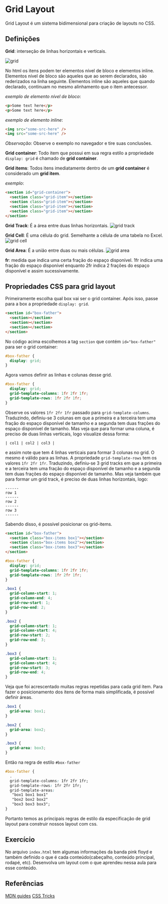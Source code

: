 # Grid Layout

Grid Layout é um sistema bidimensional para criação de layouts no CSS.

## Definições

**Grid**: interseção de linhas horizontais e verticais.

![grid](../.github/aula03/grid.png)

No html os itens podem ter elementos nível de bloco e elementos inline. Elementos nível de bloco são aqueles que ao serem declarados, são rederizados na linha seguinte. Elementos inline são aqueles que quando declarado, continuam no mesmo alinhamento que o item antecessor.

*exemplo de elemento nível de bloco*:
```html
<p>Some text here</p>
<p>Some text here</p>
```

*exemplo de elemento inline*:
```html
<img src="some-src-here" />
<img src="some-src-here" />
```

*Observação*: Observe o exemplo no navegador e tire suas conclusões.

**Grid container**: Todo item que possui em sua regra estilo a propriedade `display: grid` é
chamado de **grid container**.

**Grid items**: Todos itens imediatamente dentro de um **grid container** é considerado um **grid item**.

*exemplo*:

```html
<section id="grid-container">
  <section class="grid-item"></section>
  <section class="grid-item"></section>
  <section class="grid-item"></section>
  <section class="grid-item"></section>
</section>
```

**Grid Track**: É a área entre duas linhas horizontais.
![grid track](../.github/aula03/grid-track.png)

**Grid Cell**: É uma célula do grid. Semelhante a célula de uma tabela no Excel.
![grid cell](../.github/aula03/grid-cell.png)

**Grid Area**: É a união entre duas ou mais células.
![grid area](../.github/aula03/grid-area.png)

**fr**: medida que indica uma certa fração do espaço disponível. 1fr indica uma fração do espaço disponível enquanto 2fr indica 2 frações do espaço disponível e assim sucessivamente.

## Propriedades CSS para grid layout

Primeiramente escolha qual box vai ser o grid container. Após isso, passe para a box a propriedade `display: grid`.

```html
<section id="box-father">
  <section></section>
  <section></section>
  <section></section>
</section>
```

No código acima escolhemos a tag `section` que contém `id="box-father"` para ser o grid container:

```css
#box-father {
  display: grid;
}
```

Agora vamos definir as linhas e colunas desse grid.

```css
#box-father {
  display: grid;
  grid-template-columns: 1fr 2fr 1fr;
  grid-template-rows: 1fr 2fr 1fr;
}
```

Observe os valores `1fr 2fr 1fr` passado para `grid-template-columns`. Traduzindo, definiu-se 3 colunas em que a primeira e a terceira tem uma fração do espaço disponível de tamanho e a segunda tem duas frações do espaço disponível de tamanho. Mas veja que para formar uma coluna, é preciso de duas linhas verticais, logo visualize dessa forma:

`| col1 | col2 | col3 |`

e assim note que tem 4 linhas verticais para formar 3 colunas no grid. O mesmo é válido para as linhas. A propriedade `grid-template-rows` tem os valores `1fr 2fr 1fr`. Traduzindo, definiu-se 3 grid tracks em que a primeira e a terceira tem uma fração do espaço disponível de tamanho e a segunda tem duas frações do espaço disponível de tamanho. Mas veja também que para formar um grid track, é preciso de duas linhas horizontais, logo:

```
------
row 1
------
row 2
------
row 3
------
```

Sabendo disso, é possível posicionar os grid-items.

```html
<section id="box-father">
  <section class="box-items box1"></section>
  <section class="box-items box2"></section>
  <section class="box-items box3"></section>
</section>
```

```css
#box-father {
  display: grid;
  grid-template-columns: 1fr 2fr 1fr;
  grid-template-rows: 1fr 2fr 1fr;
}

.box1 {
  grid-column-start: 1;
  grid-column-end: 4;
  grid-row-start: 1;
  grid-row-end: 2;
}

.box2 {
  grid-column-start: 1;
  grid-column-start: 4;
  grid-row-start: 2;
  grid-row-end: 3;
}

.box3 {
  grid-column-start: 1;
  grid-column-start: 4;
  grid-row-start: 3;
  grid-row-end: 4;
}
```

Veja que foi acrescentado muitas regras repetidas para cada grid item. Para fazer o posicionamento dos itens de forma mais simplificada, é possível definir áreas.

```css
.box1 {
  grid-area: box1;
}

.box2 {
  grid-area: box2;
}

.box3 {
  grid-area: box3;
}
```

Então na regra de estilo `#box-father`

```css
#box-father {
  .
  grid-template-columns: 1fr 2fr 1fr;
  grid-template-rows: 1fr 2fr 1fr;
  grid-template-areas:
   "box1 box1 box1"
   "box2 box2 box2"
   "box3 box3 box3";
}
```

Portanto temos as principais regras de estilo da especificação de grid layout para construir nossos layout com css.

## Exercício

No arquivo `index.html` tem algumas informações da banda pink floyd e também definido o que é cada conteúdo(cabeçalho, conteúdo principal, rodapé, etc). Desenvolva um layout com o que aprendeu nessa aula para esse conteúdo.

## Referências

[MDN guides](https://developer.mozilla.org/pt-BR/docs/Web/CSS/CSS_Grid_Layout)
[CSS Tricks](https://css-tricks.com/snippets/css/complete-guide-grid/)
